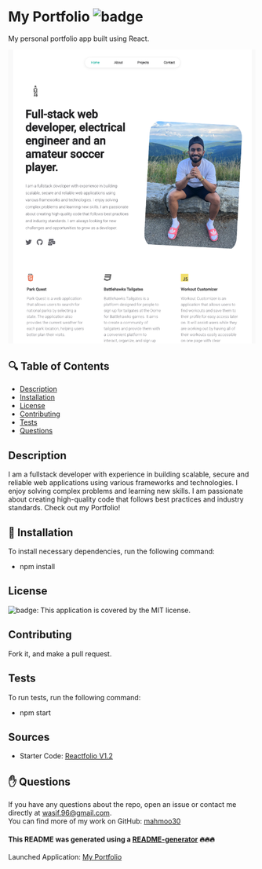 # My Portfolio ![badge](https://img.shields.io/badge/license-MIT-brightgreen)
My personal portfolio app built using React.

![HOME](https://github.com/mahmoo30/portfolio/blob/main/images/home.png)


## 🔍 Table of Contents
- [Description](#description)
- [Installation](#install)
- [License](#license)
- [Contributing](#contribute)
- [Tests](#test)
- [Questions](#questions)

## Description
I am a fullstack developer with experience in building scalable, secure and reliable web applications using various frameworks and technologies. I enjoy solving complex problems and learning new skills. I am passionate about creating high-quality code that follows best practices and industry standards. Check out my Portfolio!

## 💾 Installation
To install necessary dependencies, run the following command:
- npm install

## License
![badge](https://img.shields.io/badge/license-MIT-brightgreen): This application is covered by the MIT license. 

## Contributing
Fork it, and make a pull request.

## Tests
To run tests, run the following command:
- npm start

## Sources
- Starter Code: [Reactfolio V1.2](https://github.com/truethari/reactfolio/tree/master)

## ✋ Questions
If you have any questions about the repo, open an issue or contact me directly at wasif.96@gmail.com. <br />
You can find more of my work on GitHub: [mahmoo30](https://github.com/mahmoo30)

#### This README was generated using a [README-generator](https://github.com/mahmoo30/readmegenerator) 🔥🔥🔥

Launched Application: [My Portfolio]()
